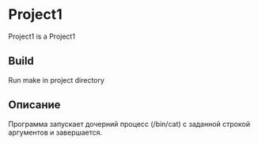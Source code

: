 # Project1
Project1 is a Project1

## Build
Run make in project directory

## Описание
Программа запускает дочерний процесс (/bin/cat) с заданной строкой аргументов и завершается.
